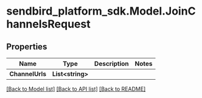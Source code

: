 
# sendbird_platform_sdk.Model.JoinChannelsRequest

## Properties

Name | Type | Description | Notes
------------ | ------------- | ------------- | -------------
**ChannelUrls** | **List&lt;string&gt;** |  | 

[[Back to Model list]](../README.md#documentation-for-models)
[[Back to API list]](../README.md#documentation-for-api-endpoints)
[[Back to README]](../README.md)

